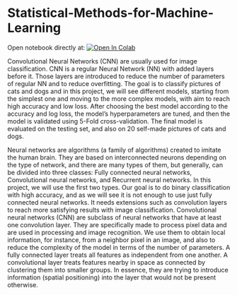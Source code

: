 # Statistical-Methods-for-Machine-Learning
Open notebook directly at:
[![Open In Colab](https://colab.research.google.com/assets/colab-badge.svg)](https://colab.research.google.com/drive/1KTNlGpa_7WjzlpImmxKvZXbQnu0DKm9Y)

Convolutional Neural Networks (CNN) are usually used for image classification. CNN is a regular Neural Network (NN) with added layers before it.
Those layers are introduced to reduce the number of parameters of regular NN
and to reduce overfitting. The goal is to classify pictures of cats and dogs and
in this project, we will see different models, starting from the simplest one and
moving to the more complex models, with aim to reach high accuracy and low
loss. After choosing the best model according to the accuracy and log loss,
the model’s hyperparameters are tuned, and then the model is validated using
5-Fold cross-validation. The final model is evaluated on the testing set, and
also on 20 self-made pictures of cats and dogs.


Neural networks are algorithms (a family of algorithms) created to imitate the human
brain. They are based on interconnected neurons depending on the type of network,
and there are many types of them, but generally, can be divided into three classes:
Fully connected neural networks, Convolutional neural networks, and Recurrent neural
networks. In this project, we will use the first two types. Our goal is to do binary
classification with high accuracy, and as we will see it is not enough to use just fully
connected neural networks. It needs extensions such as convolution layers to reach more
satisfying results with image classification. Convolutional neural networks (CNN) are
subclass of neural networks that have at least one convolution layer. They are specifically
made to process pixel data and are used in processing and image recognition. We use
them to obtain local information, for instance, from a neighbor pixel in an image, and
also to reduce the complexity of the model in terms of the number of parameters. A fully
connected layer treats all features as independent from one another. A convolutional
layer treats features nearby in space as connected by clustering them into smaller groups.
In essence, they are trying to introduce information (spatial positioning) into the layer
that would not be present otherwise.
